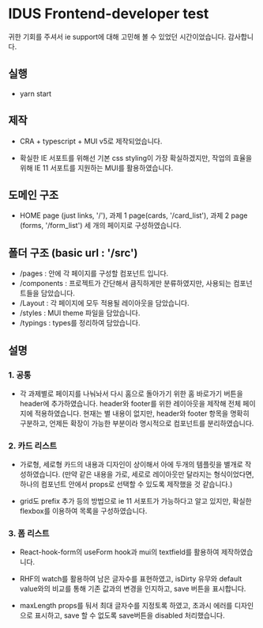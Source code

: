 # IDUS Frontend-developer test

귀한 기회를 주셔서 ie support에 대해 고민해 볼 수 있었던 시간이었습니다. 감사합니다.

## 실행

* yarn start

## 제작

* CRA + typescript + MUI v5로 제작되었습니다. 

* 확실한 IE 서포트를 위해선 기본 css styling이 가장 확실하겠지만, 작업의 효율을 위해 IE 11 서포트를 지원하는 MUI를 활용하였습니다.

## 도메인 구조

* HOME page (just links, '/'), 과제 1 page(cards, '/card_list'), 과제 2 page (forms, '/form_list') 세 개의 페이지로 구성하였습니다.

## 폴더 구조 (basic url : '/src')

* /pages : 안에 각 페이지를 구성할 컴포넌트 입니다.
* /components : 프로젝트가 간단해서 큼직하게만 분류하였지만, 사용되는 컴포넌트들을 담았습니다.
* /Layout : 각 페이지에 모두 적용될 레이아웃을 담았습니다. 
* /styles : MUI theme 파일을 담았습니다.
* /typings : types를 정리하여 담았습니다.

## 설명

### 1. 공통

* 각 과제별로 페이지를 나눠놔서 다시 홈으로 돌아가기 위한 홈 바로가기 버튼을 header에 추가하였습니다. header와 footer를 위한 레이아웃을 제작해 전체 페이지에 적용하였습니다. 현재는 별 내용이 없지만, header와 footer 항목을 명확히 구분하고, 언제든 확장이 가능한 부분이라 명시적으로 컴포넌트를 분리하였습니다.

### 2. 카드 리스트

* 가로형, 세로형 카드의 내용과 디자인이 상이해서 아에 두개의 템플릿을 별개로 작성하였습니다. (만약 같은 내용을 가로, 세로로 레이아웃만 달라지는 형식이었다면, 하나의 컴포넌트 안에서 props로 선택할 수 있도록 제작했을 것 같습니다.)

* grid도 prefix 추가 등의 방법으로 ie 11 서포트가 가능하다고 알고 있지만, 확실한 flexbox를 이용하여 목록을 구성하였습니다. 

### 3. 폼 리스트

* React-hook-form의 useForm hook과 mui의 textfield를 활용하여 제작하였습니다.

* RHF의 watch를 활용하여 남은 글자수를 표현하였고, isDirty 유무와 default value와의 비교를 통해 기존 값과의 변경을 인지하고, save 버튼을 표시합니다.

* maxLength props를 둬서 최대 글자수를 지정토록 하였고, 초과시 에러를 디자인으로 표시하고, save 할 수 없도록 save버튼을 disabled 처리했습니다.



